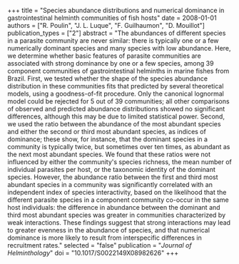 +++
title = "Species abundance distributions and numerical dominance in gastrointestinal helminth communities of fish hosts"
date = 2008-01-01
authors = ["R. Poulin", "J. L. Luque", "F. Guilhaumon", "D. Mouillot"]
publication_types = ["2"]
abstract = "The abundances of different species in a parasite community are never similar: there is typically one or a few numerically dominant species and many species with low abundance. Here, we determine whether basic features of parasite communities are associated with strong dominance by one or a few species, among 39 component communities of gastrointestinal helminths in marine fishes from Brazil. First, we tested whether the shape of the species abundance distribution in these communities fits that predicted by several theoretical models, using a goodness-of-fit procedure. Only the canonical lognormal model could be rejected for 5 out of 39 communities; all other comparisons of observed and predicted abundance distributions showed no significant differences, although this may be due to limited statistical power. Second, we used the ratio between the abundance of the most abundant species and either the second or third most abundant species, as indices of dominance; these show, for instance, that the dominant species in a community is typically twice, but sometimes over ten times, as abundant as the next most abundant species. We found that these ratios were not influenced by either the community's species richness, the mean number of individual parasites per host, or the taxonomic identity of the dominant species. However, the abundance ratio between the first and third most abundant species in a community was significantly correlated with an independent index of species interactivity, based on the likelihood that the different parasite species in a component community co-occur in the same host individuals: the difference in abundance between the dominant and third most abundant species was greater in communities characterized by weak interactions. These findings suggest that strong interactions may lead to greater evenness in the abundance of species, and that numerical dominance is more likely to result from interspecific differences in recruitment rates."
selected = "false"
publication = "*Journal of Helminthology*"
doi = "10.1017/S0022149X08982626"
+++

